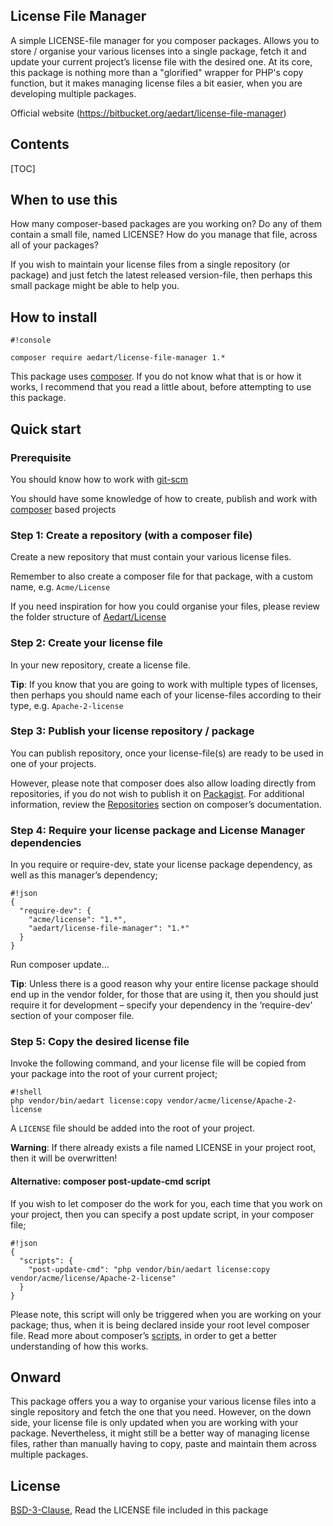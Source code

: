 ## License File Manager ##

A simple LICENSE-file manager for you composer packages. Allows you to store / organise your various licenses into a single package, fetch it and update your current project’s license file with the desired one. At its core, this package is nothing more than a "glorified" wrapper for PHP's copy function, but it makes managing license files a bit easier, when you are developing multiple packages.

Official website (https://bitbucket.org/aedart/license-file-manager)

## Contents ##

[TOC]

## When to use this ##

How many composer-based packages are you working on? Do any of them contain a small file, named LICENSE? How do you manage that file, across all of your packages?

If you wish to maintain your license files from a single repository (or package) and just fetch the latest released version-file, then perhaps this small package might be able to help you.


## How to install ##

```
#!console

composer require aedart/license-file-manager 1.*
```

This package uses [composer](https://getcomposer.org/). If you do not know what that is or how it works, I recommend that you read a little about, before attempting to use this package.

## Quick start ##

### Prerequisite ###

You should know how to work with [git-scm]( http://git-scm.com/)

You should have some knowledge of how to create, publish and work with [composer]( https://getcomposer.org/doc/04-schema.md) based projects

### Step 1: Create a repository (with a composer file) ###

Create a new repository that must contain your various license files.

Remember to also create a composer file for that package, with a custom name, e.g. `Acme/License`

If you need inspiration for how you could organise your files, please review the folder structure of [Aedart/License]( https://bitbucket.org/aedart/license)

### Step 2: Create your license file ###

In your new repository, create a license file.

__Tip__: If you know that you are going to work with multiple types of licenses, then perhaps you should name each of your license-files according to their type, e.g. `Apache-2-license`

### Step 3: Publish your license repository / package ###

You can publish repository, once your license-file(s) are ready to be used in one of your projects.

However, please note that composer does also allow loading directly from repositories, if you do not wish to publish it on [Packagist](https://packagist.org). For additional information, review the [Repositories](https://getcomposer.org/doc/04-schema.md#repositories) section on composer’s documentation.

### Step 4: Require your license package and License Manager dependencies ###

In you require or require-dev, state your license package dependency, as well as this manager’s dependency;

```
#!json
{
  "require-dev": {
    "acme/license": "1.*",
    "aedart/license-file-manager": "1.*"
  }
}
```

Run composer update…

__Tip__:  Unless there is a good reason why your entire license package should end up in the vendor folder, for those that are using it, then you should just require it for development – specify your dependency in the ‘require-dev’ section of your composer file.

### Step 5: Copy the desired license file ###

Invoke the following command, and your license file will be copied from your package into the root of your current project;

```
#!shell
php vendor/bin/aedart license:copy vendor/acme/license/Apache-2-license
```

A `LICENSE` file should be added into the root of your project.

__Warning__: If there already exists a file named LICENSE in your project root, then it will be overwritten!

#### Alternative: composer post-update-cmd script ####
If you wish to let composer do the work for you, each time that you work on your project, then you can specify a post update script, in your composer file;

```
#!json
{
  "scripts": {
    "post-update-cmd": "php vendor/bin/aedart license:copy vendor/acme/license/Apache-2-license"
  }
}
```

Please note, this script will only be triggered when you are working on your package; thus, when it is being declared inside your root level composer file. Read more about composer’s [scripts]( https://getcomposer.org/doc/articles/scripts.md), in order to get a better understanding of how this works.

## Onward ##

This package offers you a way to organise your various license files into a single repository and fetch the one that you need. However, on the down side, your license file is only updated when you are working with your package. Nevertheless, it might still be a better way of managing license files, rather than manually having to copy, paste and maintain them across multiple packages.

## License ##

[BSD-3-Clause](http://spdx.org/licenses/BSD-3-Clause), Read the LICENSE file included in this package